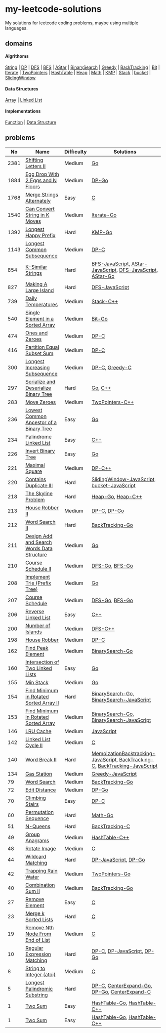 # my-leetcode-solutions
My solutions for leetcode coding problems, maybe using multiple languages.

## domains
#### Algrithoms
[String](./domains/Algrithoms/String.md) | [DP](./domains/Algrithoms/DP.md) | [DFS](./domains/Algrithoms/DFS.md) | [BFS](./domains/Algrithoms/BFS.md) | [AStar](./domains/Algrithoms/AStar.md) | [BinarySearch](./domains/Algrithoms/BinarySearch.md) | [Greedy](./domains/Algrithoms/Greedy.md) | [BackTracking](./domains/Algrithoms/BackTracking.md) | [Bit](./domains/Algrithoms/Bit.md) | [Iterate](./domains/Algrithoms/Iterate.md) | [TwoPointers](./domains/Algrithoms/TwoPointers.md) | [HashTable](./domains/Algrithoms/HashTable.md) | [Heap](./domains/Algrithoms/Heap.md) | [Math](./domains/Algrithoms/Math.md) | [KMP](./domains/Algrithoms/KMP.md) | [Stack](./domains/Algrithoms/Stack.md) | [bucket](./domains/Algrithoms/bucket.md) | [SlidingWindow](./domains/Algrithoms/SlidingWindow.md)
#### Data Structures
[Array](./domains/Data%20Structures/Array.md) | [Linked List](./domains/Data%20Structures/Linked%20List.md)
#### Implementations
[Function](./domains/Implementations/Function.md) | [Data Structure](./domains/Implementations/Data%20Structure.md)

## problems
| No | Name | Difficulty | Solutions |
| -- | -- | -- | -- |
| 2381 | [Shifting Letters II](https://leetcode.cn/problems/Shifting-Letters-II) | Medium | [Go](./src/solutions/data%20structures/Shifting%20Letters%20II/array.go) |
| 1884 | [Egg Drop With 2 Eggs and N Floors](https://leetcode.cn/problems/Egg-Drop-With-2-Eggs-and-N-Floors) | Medium | [DP-Go](./src/solutions/algrithoms/Egg%20Drop%20With%202%20Eggs%20and%20N%20Floors/dp.go) |
| 1768 | [Merge Strings Alternately](https://leetcode.cn/problems/Merge-Strings-Alternately) | Easy | [C](./src/solutions/data%20structures/Merge%20Strings%20Alternately/string.c) |
| 1540 | [Can Convert String in K Moves](https://leetcode.cn/problems/Can-Convert-String-in-K-Moves) | Medium | [Iterate-Go](./src/solutions/algrithoms/Can%20Convert%20String%20in%20K%20Moves/iterate.go) |
| 1392 | [Longest Happy Prefix](https://leetcode.cn/problems/Longest-Happy-Prefix) | Hard | [KMP-Go](./src/solutions/algrithoms/Longest%20Happy%20Prefix/kmp.go) |
| 1143 | [Longest Common Subsequence](https://leetcode.cn/problems/Longest-Common-Subsequence) | Medium | [DP-C](./src/solutions/algrithoms/Longest%20Common%20Subsequence/dp.c) |
| 854 | [K-Similar Strings](https://leetcode.cn/problems/K-Similar-Strings) | Hard | [BFS-JavaScript](./src/solutions/algrithoms/K-Similar%20Strings/bfs.js), [AStar-JavaScript](./src/solutions/algrithoms/K-Similar%20Strings/a-star.js), [DFS-JavaScript](./src/solutions/algrithoms/K-Similar%20Strings/dfs.js), [AStar-Go](./src/solutions/algrithoms/K-Similar%20Strings/a-star.go) |
| 827 | [Making A Large Island](https://leetcode.cn/problems/Making-A-Large-Island) | Hard | [DFS-JavaScript](./src/solutions/algrithoms/Making%20A%20Large%20Island/dfs.js) |
| 739 | [Daily Temperatures](https://leetcode.cn/problems/Daily-Temperatures) | Medium | [Stack-C++](./src/solutions/algrithoms/Daily%20Temperatures/stack.cpp) |
| 540 | [Single Element in a Sorted Array](https://leetcode.cn/problems/Single-Element-in-a-Sorted-Array) | Medium | [Bit-Go](./src/solutions/algrithoms/Single%20Element%20in%20a%20Sorted%20Array/bit.go) |
| 474 | [Ones and Zeroes](https://leetcode.cn/problems/Ones-and-Zeroes) | Medium | [DP-C](./src/solutions/algrithoms/Ones%20and%20Zeroes/dp.c) |
| 416 | [Partition Equal Subset Sum](https://leetcode.cn/problems/Partition-Equal-Subset-Sum) | Medium | [DP-C](./src/solutions/algrithoms/Partition%20Equal%20Subset%20Sum/dp.c) |
| 300 | [Longest Increasing Subsequence](https://leetcode.cn/problems/Longest-Increasing-Subsequence) | Medium | [DP-C](./src/solutions/algrithoms/Longest%20Increasing%20Subsequence/dp.c), [Greedy-C](./src/solutions/algrithoms/Longest%20Increasing%20Subsequence/greedy.c) |
| 297 | [Serialize and Deserialize Binary Tree](https://leetcode.cn/problems/Serialize-and-Deserialize-Binary-Tree) | Hard | [Go](./src/solutions/implementations/Serialize%20and%20Deserialize%20Binary%20Tree/binary-tree.go), [C++](./src/solutions/implementations/Serialize%20and%20Deserialize%20Binary%20Tree/binary-tree.cpp) |
| 283 | [Move Zeroes](https://leetcode.cn/problems/Move-Zeroes) | Medium | [TwoPointers-C++](./src/solutions/algrithoms/Move%20Zeroes/two-pointers.cpp) |
| 236 | [Lowest Common Ancestor of a Binary Tree](https://leetcode.cn/problems/Lowest-Common-Ancestor-of-a-Binary-Tree) | Easy | [Go](./src/solutions/data%20structures/Lowest%20Common%20Ancestor%20of%20a%20Binary%20Tree/tree.go) |
| 234 | [Palindrome Linked List](https://leetcode.cn/problems/Palindrome-Linked-List) | Easy | [C++](./src/solutions/data%20structures/Palindrome%20Linked%20List/linked-list.cpp) |
| 226 | [Invert Binary Tree](https://leetcode.cn/problems/Invert-Binary-Tree) | Easy | [Go](./src/solutions/data%20structures/Invert%20Binary%20Tree/tree.go) |
| 221 | [Maximal Square](https://leetcode.cn/problems/Maximal-Square) | Medium | [DP-C++](./src/solutions/algrithoms/Maximal%20Square/dp.cpp) |
| 220 | [Contains Duplicate III](https://leetcode.cn/problems/Contains-Duplicate-III) | Hard | [SlidingWindow-JavaScript](./src/solutions/algrithoms/Contains%20Duplicate%20III/sliding-window.js), [bucket-JavaScript](./src/solutions/algrithoms/Contains%20Duplicate%20III/bucket.js) |
| 218 | [The Skyline Problem](https://leetcode.cn/problems/The-Skyline-Problem) | Hard | [Heap-Go](./src/solutions/algrithoms/The%20Skyline%20Problem/heap.go), [Heap-C++](./src/solutions/algrithoms/The%20Skyline%20Problem/heap.cpp) |
| 213 | [House Robber II](https://leetcode.cn/problems/House-Robber-II) | Medium | [DP-C](./src/solutions/algrithoms/House%20Robber%20II/dp.c), [DP-Go](./src/solutions/algrithoms/House%20Robber%20II/dp.go) |
| 212 | [Word Search II](https://leetcode.cn/problems/Word-Search-II) | Hard | [BackTracking-Go](./src/solutions/algrithoms/Word%20Search%20II/backtracking.go) |
| 211 | [Design Add and Search Words Data Structure](https://leetcode.cn/problems/Design-Add-and-Search-Words-Data-Structure) | Medium | [Go](./src/solutions/implementations/Design%20Add%20and%20Search%20Words%20Data%20Structure/structure.go) |
| 210 | [Course Schedule II](https://leetcode.cn/problems/Course-Schedule-II) | Medium | [DFS-Go](./src/solutions/algrithoms/Course%20Schedule%20II/dfs.go), [BFS-Go](./src/solutions/algrithoms/Course%20Schedule%20II/bfs.go) |
| 208 | [Implement Trie (Prefix Tree)](https://leetcode.cn/problems/Implement-Trie-(Prefix-Tree)) | Medium | [Go](./src/solutions/implementations/Implement%20Trie%20(Prefix%20Tree)/trie.go) |
| 207 | [Course Schedule](https://leetcode.cn/problems/Course-Schedule) | Medium | [DFS-Go](./src/solutions/algrithoms/Course%20Schedule/dfs.go), [BFS-Go](./src/solutions/algrithoms/Course%20Schedule/bfs.go) |
| 206 | [Reverse Linked List](https://leetcode.cn/problems/Reverse-Linked-List) | Easy | [C++](./src/solutions/data%20structures/Reverse%20Linked%20List/linked-list.cpp) |
| 200 | [Number of Islands](https://leetcode.cn/problems/Number-of-Islands) | Medium | [DFS-C++](./src/solutions/algrithoms/Number%20of%20Islands/dfs.cpp) |
| 198 | [House Robber](https://leetcode.cn/problems/House-Robber) | Medium | [DP-C](./src/solutions/algrithoms/House%20Robber/dp.c) |
| 162 | [Find Peak Element](https://leetcode.cn/problems/Find-Peak-Element) | Medium | [BinarySearch-Go](./src/solutions/algrithoms/Find%20Peak%20Element/binary-search.go) |
| 160 | [Intersection of Two Linked Lists](https://leetcode.cn/problems/Intersection-of-Two-Linked-Lists) | Easy | [Go](./src/solutions/data%20structures/Intersection%20of%20Two%20Linked%20Lists/linked-list.go) |
| 155 | [Min Stack](https://leetcode.cn/problems/Min-Stack) | Medium | [Go](./src/solutions/implementations/Min%20Stack/stack.go) |
| 154 | [Find Minimum in Rotated Sorted Array II](https://leetcode.cn/problems/Find-Minimum-in-Rotated-Sorted-Array-II) | Hard | [BinarySearch-Go](./src/solutions/algrithoms/Find%20Minimum%20in%20Rotated%20Sorted%20Array%20II/binary-search.go), [BinarySearch-JavaScript](./src/solutions/algrithoms/Find%20Minimum%20in%20Rotated%20Sorted%20Array%20II/binary-search.js) |
| 153 | [Find Minimum in Rotated Sorted Array](https://leetcode.cn/problems/Find-Minimum-in-Rotated-Sorted-Array) | Medium | [BinarySearch-Go](./src/solutions/algrithoms/Find%20Minimum%20in%20Rotated%20Sorted%20Array/binary-search.go), [BinarySearch-JavaScript](./src/solutions/algrithoms/Find%20Minimum%20in%20Rotated%20Sorted%20Array/binary-search.js) |
| 146 | [LRU Cache](https://leetcode.cn/problems/LRU-Cache) | Medium | [JavaScript](./src/solutions/implementations/LRU%20Cache/lru.js) |
| 142 | [Linked List Cycle II](https://leetcode.cn/problems/Linked-List-Cycle-II) | Medium | [C](./src/solutions/data%20structures/Linked%20List%20Cycle%20II/linked-list.c) |
| 140 | [Word Break II](https://leetcode.cn/problems/Word-Break-II) | Hard | [MemoizationBacktracking-JavaScript](./src/solutions/algrithoms/Word%20Break%20II/memoization-backtracking.js), [BackTracking-C](./src/solutions/algrithoms/Word%20Break%20II/backtracking.c), [BackTracking-JavaScript](./src/solutions/algrithoms/Word%20Break%20II/backtracking.js) |
| 134 | [Gas Station](https://leetcode.cn/problems/Gas-Station) | Medium | [Greedy-JavaScript](./src/solutions/algrithoms/Gas%20Station/greedy.js) |
| 79 | [Word Search](https://leetcode.cn/problems/Word-Search) | Medium | [BackTracking-Go](./src/solutions/algrithoms/Word%20Search/backtracking.go) |
| 72 | [Edit Distance](https://leetcode.cn/problems/Edit-Distance) | Medium | [DP-Go](./src/solutions/algrithoms/Edit%20Distance/dp.go) |
| 70 | [Climbing Stairs](https://leetcode.cn/problems/Climbing-Stairs) | Easy | [DP-C](./src/solutions/algrithoms/Climbing%20Stairs/dp.c) |
| 60 | [Permutation Sequence](https://leetcode.cn/problems/Permutation-Sequence) | Hard | [Math-Go](./src/solutions/algrithoms/Permutation%20Sequence/math.go) |
| 51 | [N-Queens](https://leetcode.cn/problems/N-Queens) | Hard | [BackTracking-C](./src/solutions/algrithoms/N-Queens/backtracking.c) |
| 49 | [Group Anagrams](https://leetcode.cn/problems/Group-Anagrams) | Medium | [HashTable-C++](./src/solutions/algrithoms/Group%20Anagrams/hash-table.cpp) |
| 48 | [Rotate Image](https://leetcode.cn/problems/Rotate-Image) | Medium | [C](./src/solutions/data%20structures/Rotate%20Image/array.c) |
| 44 | [Wildcard Matching](https://leetcode.cn/problems/Wildcard-Matching) | Hard | [DP-JavaScript](./src/solutions/algrithoms/Wildcard%20Matching/dp.js), [DP-Go](./src/solutions/algrithoms/Wildcard%20Matching/dp.go) |
| 42 | [Trapping Rain Water](https://leetcode.cn/problems/Trapping-Rain-Water) | Medium | [TwoPointers-Go](./src/solutions/algrithoms/Trapping%20Rain%20Water/two-pointers.go) |
| 40 | [Combination Sum II](https://leetcode.cn/problems/Combination-Sum-II) | Medium | [BackTracking-Go](./src/solutions/algrithoms/Combination%20Sum%20II/backtracking.go) |
| 27 | [Remove Element](https://leetcode.cn/problems/Remove-Element) | Easy | [C](./src/solutions/data%20structures/Remove%20Element/array.c) |
| 23 | [Merge k Sorted Lists](https://leetcode.cn/problems/Merge-k-Sorted-Lists) | Hard | [C](./src/solutions/data%20structures/Merge%20k%20Sorted%20Lists/linked-list.c) |
| 19 | [Remove Nth Node From End of List](https://leetcode.cn/problems/Remove-Nth-Node-From-End-of-List) | Medium | [C](./src/solutions/data%20structures/Remove%20Nth%20Node%20From%20End%20of%20List/linked-list.c) |
| 10 | [Regular Expression Matching](https://leetcode.cn/problems/Regular-Expression-Matching) | Hard | [DP-C](./src/solutions/algrithoms/Regular%20Expression%20Matching/dp.c), [DP-JavaScript](./src/solutions/algrithoms/Regular%20Expression%20Matching/dp.js), [DP-Go](./src/solutions/algrithoms/Regular%20Expression%20Matching/dp.go) |
| 8 | [String to Integer (atoi)](https://leetcode.cn/problems/String-to-Integer-(atoi)) | Medium | [C](./src/solutions/implementations/String%20to%20Integer%20(atoi)/atoi.c) |
| 5 | [Longest Palindromic Substring](https://leetcode.cn/problems/Longest-Palindromic-Substring) | Hard | [DP-C](./src/solutions/algrithoms/Longest%20Palindromic%20Substring/dp.c), [CenterExpand-Go](./src/solutions/algrithoms/Longest%20Palindromic%20Substring/center-expand.go), [DP-Go](./src/solutions/algrithoms/Longest%20Palindromic%20Substring/dp.go), [CenterExpand-C](./src/solutions/algrithoms/Longest%20Palindromic%20Substring/center-expand.c) |
| 1 | [Two Sum](https://leetcode.cn/problems/Two-Sum) | Easy | [HashTable-Go](./src/solutions/algrithoms/Two%20Sum/hash-table.go), [HashTable-C++](./src/solutions/algrithoms/Two%20Sum/hash-table.cpp) |
| 1 | [Two Sum](https://leetcode.cn/problems/Two-Sum) | Easy | [HashTable-Go](./src/solutions/algrithoms/Two%20Sum/hash-table.go), [HashTable-C++](./src/solutions/algrithoms/Two%20Sum/hash-table.cpp) |


